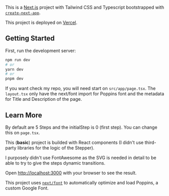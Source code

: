 This is a [Next.js](https://nextjs.org/) project with Tailwind CSS and Typescript bootstrapped with [`create-next-app`](https://github.com/vercel/next.js/tree/canary/packages/create-next-app).

This project is deployed on [Vercel](https://stepper-app.vercel.app/).

## Getting Started

First, run the development server:

```bash
npm run dev
# or
yarn dev
# or
pnpm dev
```

If you want check my repo, you will need start on `src/app/page.tsx`. The `layout.tsx` only have the next/font import for Poppins font and the metadata for Title and Description of the page.

## Learn More

By default are 5 Steps and the initialStep is 0 (first step). You can change this on `page.tsx`.

This (**basic**) project is builded with React components (I didn't use third-party libraries for the logic of the Stepper).

I purposely didn't use FontAwesome as the SVG is needed in detail to be able to try to give the steps dynamic transitions.

Open [http://localhost:3000](http://localhost:3000) with your browser to see the result.

This project uses [`next/font`](https://nextjs.org/docs/basic-features/font-optimization) to automatically optimize and load Poppins, a custom Google Font.
